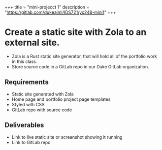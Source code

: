+++
title = "mini-projecct 1"
description = "https://gitlab.com/dukeaiml/IDS721/yx248-mini1"
+++

# Create a static site with Zola to an external site.
- Zola is a Rust static site generator, that will hold all of the portfolio work in this class.
- Store source code in a GitLab repo in our Duke GitLab organization.

## Requirements
- Static site generated with Zola
- Home page and portfolio project page templates
- Styled with CSS
- GitLab repo with source code

## Deliverables
- Link to live static site or screenshot showing it running
- Link to GitLab repo
